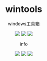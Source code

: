 <div id="title" align=center>

# wintools
windows工具箱

 <a href="https://github.com/neverforward/wintools" style="text-decoration:none;">
 
  <img src="https://img.shields.io/github/stars/neverforward/wintools">
 
  <img src="https://img.shields.io/github/forks/neverforward/wintools">
  
<img src="https://img.shields.io/github/watchers/neverforward/wintools">

</a>

info

 ![](https://img.shields.io/badge/language-c++-orange)
 ![](https://img.shields.io/badge/compiler-msvc-green)
 ![](https://img.shields.io/badge/auther-neverforward-blue)

 </div>
